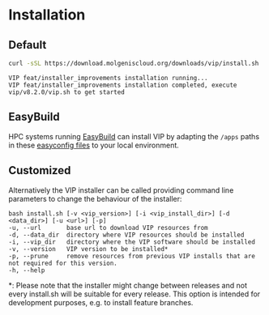 # Installation

## Default

```bash
curl -sSL https://download.molgeniscloud.org/downloads/vip/install.sh | bash
```

```
VIP feat/installer_improvements installation running...
VIP feat/installer_improvements installation completed, execute vip/v8.2.0/vip.sh to get started
```

## EasyBuild

HPC systems running [EasyBuild](https://easybuild.io/) can install VIP by adapting the `/apps` paths in
these [easyconfig files](https://github.com/molgenis/take-it-easyconfigs/tree/main/v/vip) to your local environment.

## Customized
Alternatively the VIP installer can be called providing command line parameters to change the behaviour of the installer:
```
bash install.sh [-v <vip_version>] [-i <vip_install_dir>] [-d <data_dir>] [-u <url>] [-p]
-u, --url       base url to download VIP resources from
-d, --data_dir  directory where VIP resources should be installed
-i, --vip_dir   directory where the VIP software should be installed
-v, --version   VIP version to be installed*
-p, --prune     remove resources from previous VIP installs that are not required for this version.
-h, --help
```

*: Please note that the installer might change between releases and not every install.sh will be suitable for every release.
This option is intended for development purposes, e.g. to install feature branches.